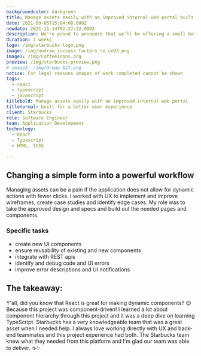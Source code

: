 ```yaml
---
backgroundcolor: darkgreen
title: Manage assets easily with an improved internal web portal built for a better user experience
date: 2021-09-05T15:04:00.000Z
newdate: 2021-11-14T02:27:22.000Z
description: We’re proud to announce that we’ll be offering a small batch of Jamaica Blue Mountain coffee beans in our store next week.
duration: 7 weeks
logo: /img/starbucks-logo.png
image: /img/undraw_success_factors_re_ce93.png
image1: /img/CoffeeIcons.png
preview: /img/starbucks-preview.png
# image2: /img/Group 527.png
notice: For legal reasons images of work completed cannot be shown
tags:
  - react
  - typescript
  - javascript
titlebold: Manage assets easily with an improved internal web portal  
titlenormal: built for a better user experience
client: Starbucks
role: Software Engineer
team: Application Development
technology:
  - React
  - Typescript
  - HTML, SCSS

---
```


## Changing a simple form into a powerful workflow
Managing assets can be a pain if the application does not allow for dynamic actions with fewer clicks.
I worked with UX to implement and improve wireframes, create case studies and identify edge cases. 
My role was to take the approved design and specs and build out the needed pages and components.

### Specific tasks
- create new UI components
- ensure reusability of existing and new components
- integrate with REST apis
- identify and debug code and UI errors
- improve error descriptions and UI notifications       

## The takeaway:  
Y'all, did you know that React is great for making dynamic components? 😉 Because this project was component-driven! 
I learned a lot about component hierarchy through this project and it was a deep dive on learning TypeScript. Starbucks 
has a very knowledgeable team that was a great asset when I needed help. I always love working directly with UX and 
back-end teammates and this project experience had both. The Starbucks team knew what they needed from this platform 
and I'm glad our team was able to deliver. ☕✨
